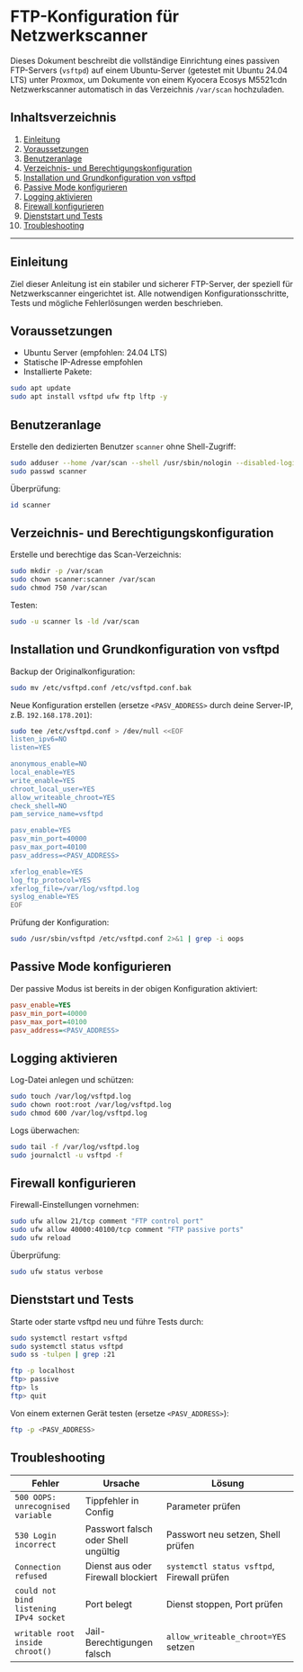# FTP-Konfiguration für Netzwerkscanner

Dieses Dokument beschreibt die vollständige Einrichtung eines passiven FTP-Servers (`vsftpd`) auf einem Ubuntu-Server (getestet mit Ubuntu 24.04 LTS) unter Proxmox, um Dokumente von einem Kyocera Ecosys M5521cdn Netzwerkscanner automatisch in das Verzeichnis `/var/scan` hochzuladen.

## Inhaltsverzeichnis

1. [Einleitung](#einleitung)
2. [Voraussetzungen](#voraussetzungen)
3. [Benutzeranlage](#benutzeranlage)
4. [Verzeichnis- und Berechtigungskonfiguration](#verzeichnis--und-berechtigungskonfiguration)
5. [Installation und Grundkonfiguration von vsftpd](#installation-und-grundkonfiguration-von-vsftpd)
6. [Passive Mode konfigurieren](#passive-mode-konfigurieren)
7. [Logging aktivieren](#logging-aktivieren)
8. [Firewall konfigurieren](#firewall-konfigurieren)
9. [Dienststart und Tests](#dienststart-und-tests)
10. [Troubleshooting](#troubleshooting)

---

## Einleitung

Ziel dieser Anleitung ist ein stabiler und sicherer FTP-Server, der speziell für Netzwerkscanner eingerichtet ist. Alle notwendigen Konfigurationsschritte, Tests und mögliche Fehlerlösungen werden beschrieben.

## Voraussetzungen

* Ubuntu Server (empfohlen: 24.04 LTS)
* Statische IP-Adresse empfohlen
* Installierte Pakete:

```bash
sudo apt update
sudo apt install vsftpd ufw ftp lftp -y
```

## Benutzeranlage

Erstelle den dedizierten Benutzer `scanner` ohne Shell-Zugriff:

```bash
sudo adduser --home /var/scan --shell /usr/sbin/nologin --disabled-login --gecos "" scanner
sudo passwd scanner
```

Überprüfung:

```bash
id scanner
```

## Verzeichnis- und Berechtigungskonfiguration

Erstelle und berechtige das Scan-Verzeichnis:

```bash
sudo mkdir -p /var/scan
sudo chown scanner:scanner /var/scan
sudo chmod 750 /var/scan
```

Testen:

```bash
sudo -u scanner ls -ld /var/scan
```

## Installation und Grundkonfiguration von vsftpd

Backup der Originalkonfiguration:

```bash
sudo mv /etc/vsftpd.conf /etc/vsftpd.conf.bak
```

Neue Konfiguration erstellen (ersetze `<PASV_ADDRESS>` durch deine Server-IP, z.B. `192.168.178.201`):

```bash
sudo tee /etc/vsftpd.conf > /dev/null <<EOF
listen_ipv6=NO
listen=YES

anonymous_enable=NO
local_enable=YES
write_enable=YES
chroot_local_user=YES
allow_writeable_chroot=YES
check_shell=NO
pam_service_name=vsftpd

pasv_enable=YES
pasv_min_port=40000
pasv_max_port=40100
pasv_address=<PASV_ADDRESS>

xferlog_enable=YES
log_ftp_protocol=YES
xferlog_file=/var/log/vsftpd.log
syslog_enable=YES
EOF
```

Prüfung der Konfiguration:

```bash
sudo /usr/sbin/vsftpd /etc/vsftpd.conf 2>&1 | grep -i oops
```

## Passive Mode konfigurieren

Der passive Modus ist bereits in der obigen Konfiguration aktiviert:

```ini
pasv_enable=YES
pasv_min_port=40000
pasv_max_port=40100
pasv_address=<PASV_ADDRESS>
```

## Logging aktivieren

Log-Datei anlegen und schützen:

```bash
sudo touch /var/log/vsftpd.log
sudo chown root:root /var/log/vsftpd.log
sudo chmod 600 /var/log/vsftpd.log
```

Logs überwachen:

```bash
sudo tail -f /var/log/vsftpd.log
sudo journalctl -u vsftpd -f
```

## Firewall konfigurieren

Firewall-Einstellungen vornehmen:

```bash
sudo ufw allow 21/tcp comment "FTP control port"
sudo ufw allow 40000:40100/tcp comment "FTP passive ports"
sudo ufw reload
```

Überprüfung:

```bash
sudo ufw status verbose
```

## Dienststart und Tests

Starte oder starte vsftpd neu und führe Tests durch:

```bash
sudo systemctl restart vsftpd
sudo systemctl status vsftpd
sudo ss -tulpen | grep :21

ftp -p localhost
ftp> passive
ftp> ls
ftp> quit
```

Von einem externen Gerät testen (ersetze `<PASV_ADDRESS>`):

```bash
ftp -p <PASV_ADDRESS>
```

## Troubleshooting

| Fehler                                 | Ursache                             | Lösung                                     |
| -------------------------------------- | ----------------------------------- | ------------------------------------------ |
| `500 OOPS: unrecognised variable`      | Tippfehler in Config                | Parameter prüfen                           |
| `530 Login incorrect`                  | Passwort falsch oder Shell ungültig | Passwort neu setzen, Shell prüfen          |
| `Connection refused`                   | Dienst aus oder Firewall blockiert  | `systemctl status vsftpd`, Firewall prüfen |
| `could not bind listening IPv4 socket` | Port belegt                         | Dienst stoppen, Port prüfen                |
| `writable root inside chroot()`        | Jail-Berechtigungen falsch          | `allow_writeable_chroot=YES` setzen        |
